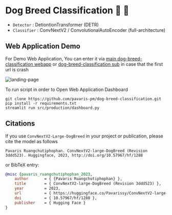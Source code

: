 # Dog Breed Classification 🐶 🥇
- `Detector` : DetiontionTransformer (DETR)
- `Classifier` : ConvNextV2 / ConvolutionalAutoEncoder (full-architecture)

## Web Application Demo
For Demo Web Application, You can enter it via 
[main dog-breed-classification webapp](https://oppai-dog-breed-classification-webapp-for-deployment.streamlit.app/) or [dog-breed-classification sub](https://oppai-dog-breed-classification.streamlit.app/) in case that the first url is crash

![landing-page](src/production/web_image/landing_page.png)  


To run script in order to Open Web Application Dashboard
```
git clone https://github.com/pavaris-pm/dog-breed-classification.git
pip install -r requirements.txt
streamlit run src/production/dashboard.py
```

## Citations

If you use `ConvNextV2-Large-DogBreed` in your project or publication, please cite the model as follows

```
Pavaris Ruangchutiphophan. ConvNextV2-large-DogBreed (Revision 3ddd523). Huggingface, 2023, http://doi.org/10.57967/hf/1288 
```

or BibTeX entry:

```bib
@misc {pavaris_ruangchutiphophan_2023,
	author       = { {Pavaris Ruangchutiphophan} },
	title        = { ConvNextV2-large-DogBreed (Revision 3ddd523) },
	year         = 2023,
	url          = { https://huggingface.co/Pavarissy/ConvNextV2-large-DogBreed },
	doi          = { 10.57967/hf/1288 },
	publisher    = { Hugging Face }
}
```
